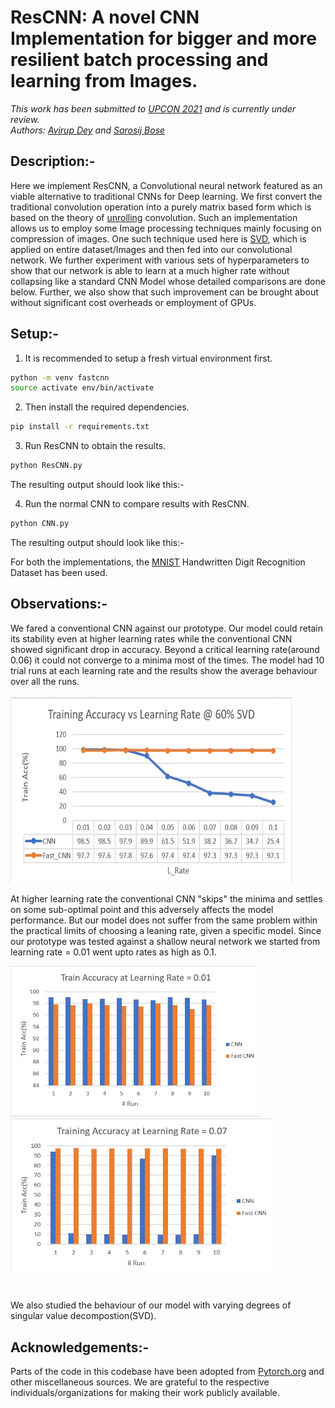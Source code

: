 # ResCNN: A novel CNN Implementation for bigger and more resilient batch processing and learning from Images.

*This work has been submitted to [UPCON 2021](http://upcon2021.in/) and is currently under review.*  
*Authors: [Avirup Dey](https://avirupju.github.io/) and [Sarosij Bose](https://sarosijbose.github.io/)*

## Description:-
Here we implement ResCNN, a Convolutional neural network featured as an viable alternative to traditional CNNs for Deep learning. We first convert the traditional convolution operation into a purely matrix based form which is based on the theory of [unrolling](https://hal.inria.fr/inria-00112631/document) convolution. Such an implementation allows us to employ some Image processing techniques mainly focusing on compression of images. One such technique used here is [SVD](https://en.wikipedia.org/wiki/Singular_value_decomposition), which is applied on entire dataset/Images and then fed into our convolutional network. We further experiment with various sets of hyperparameters to show that our network is able to learn at a much higher rate without collapsing like a standard CNN Model whose detailed comparisons are done below. Further, we also show that such improvement can be brought about without significant cost overheads or employment of GPUs. 

## Setup:-  

1. It is recommended to setup a fresh virtual environment first.  
```bash
python -m venv fastcnn
source activate env/bin/activate
```

2. Then install the required dependencies.  
```bash
pip install -r requirements.txt
```

3. Run ResCNN to obtain the results.
```python 
python ResCNN.py
```
The resulting output should look like this:-  

4. Run the normal CNN to compare results with ResCNN.
```python
python CNN.py
```
The resulting output should look like this:-  


For both the implementations, the [MNIST](https://en.wikipedia.org/wiki/MNIST_database) Handwritten Digit Recognition Dataset has been used. 

## Observations:-  
We fared a conventional CNN against our prototype. Our model could retain its stability even at higher learning rates while the conventional
CNN showed significant drop in accuracy. Beyond a critical learning rate(around 0.06) it could not converge to a minima most of the times. The model had 
10 trial runs at each learning rate and the results show the average behaviour over all the runs.<br>

<img src = "https://github.com/AvirupJU/Fast_Convolution/blob/main/Results/acc_lr.jpg" height="300px" width="450px">

At higher learning rate the conventional CNN "skips" the minima and settles on some sub-optimal point and this adversely affects the model performance.
But our model does not suffer from the same problem within the practical limits of choosing a leaning rate, given a specific model.
Since our prototype was tested against a shallow neural network we started from learning rate = 0.01 went upto rates as high as 0.1.<br>

<p float="left">
  <img src="https://github.com/AvirupJU/Fast_Convolution/blob/main/Results/lr_0.01.jpg" width="400px" />
  <img src="https://github.com/AvirupJU/Fast_Convolution/blob/main/Results/lr_0.07.jpg" width="420px" /> 
</p><br>

We also studied the behaviour of our model with varying degrees of singular value decompostion(SVD).


## Acknowledgements:-  
Parts of the code in this codebase have been adopted from [Pytorch.org](Pytorch.org) and other miscellaneous sources. We are grateful to the respective individuals/organizations for making their work publicly available.
